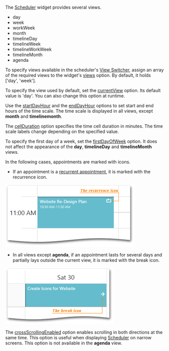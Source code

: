 The [Scheduler](/api-reference/10%20UI%20Widgets/dxScheduler '/Documentation/ApiReference/UI_Widgets/dxScheduler/') widget provides several views.

- day  
- week  
- workWeek  
- month  
- timelineDay  
- timelineWeek  
- timelineWorkWeek 
- timelineMonth  
- agenda  

To specify views available in the scheduler's [View Switcher](/concepts/05%20Widgets/Scheduler/10%20Visual%20Elements/020%20View%20Switcher.md '/Documentation/Guide/Widgets/Scheduler/Visual_Elements/#View_Switcher'), assign an array of the required views to the widget's [views](/api-reference/10%20UI%20Widgets/dxScheduler/1%20Configuration/views '/Documentation/ApiReference/UI_Widgets/dxScheduler/Configuration/#views') option. By default, it holds ['day', 'week'].

To specify the view used by default, set the [currentView](/api-reference/10%20UI%20Widgets/dxScheduler/1%20Configuration/currentView.md '/Documentation/ApiReference/UI_Widgets/dxScheduler/Configuration/#currentView') option. Its default value is 'day'. You can also change this option at runtime.

Use the [startDayHour](/api-reference/10%20UI%20Widgets/dxScheduler/1%20Configuration/startDayHour.md '/Documentation/ApiReference/UI_Widgets/dxScheduler/Configuration/#startDayHour') and the [endDayHour](/api-reference/10%20UI%20Widgets/dxScheduler/1%20Configuration/endDayHour.md '/Documentation/ApiReference/UI_Widgets/dxScheduler/Configuration/#endDayHour') options to set start and end hours of the time scale. The time scale is displayed in all views, except **month** and **timelinemonth**. 

The [cellDuration](/api-reference/10%20UI%20Widgets/dxScheduler/1%20Configuration/cellDuration.md '/Documentation/ApiReference/UI_Widgets/dxScheduler/Configuration/#cellDuration') option specifies the time cell duration in minutes. The time scale labels change depending on the specified value.

To specify the first day of a week, set the [firstDayOfWeek](/api-reference/10%20UI%20Widgets/dxScheduler/1%20Configuration/firstDayOfWeek.md '/Documentation/ApiReference/UI_Widgets/dxScheduler/Configuration/#firstDayOfWeek') option. It does not affect the appearance of the **day**, **timelineDay** and **timelineMonth** views.

In the following cases, appointments are marked with icons.

- If an appointment is a [recurrent appointment](/Documentation/Guide/Widgets/Scheduler/Appointment_Types/#Recurrent_Appointments), it is marked with the recurrence icon.  

![Recurrence Icon](/images/UiWidgets/Scheduler_Recurrence_Icon.png)

- In all views except **agenda**, if an appointment lasts for several days and partially lays outside the current view, it is marked with the break icon. 

![Break Icon](/images/UiWidgets/Scheduler_Break_Icon.png)

The [crossScrollingEnabled](/api-reference/10%20UI%20Widgets/dxScheduler/1%20Configuration/crossScrollingEnabled.md '/Documentation/ApiReference/UI_Widgets/dxScheduler/Configuration/#crossScrollingEnabled') option enables scrolling in both directions at the same time. This option is useful when displaying [Scheduler](/api-reference/10%20UI%20Widgets/dxScheduler '/Documentation/ApiReference/UI_Widgets/dxScheduler/') on narrow screens. This option is not available in the **agenda** view.
